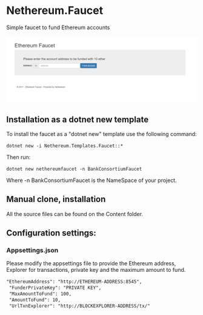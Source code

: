 # Nethereum.Faucet

Simple faucet to fund Ethereum accounts

![Faucet demo](Content/faucet.png "Faucet demo")

## Installation as a dotnet new template
To install the faucet as a "dotnet new" template use the following command:

```
dotnet new -i Nethereum.Templates.Faucet::*
```

Then run:

```
dotnet new nethereumfaucet -n BankConsortiumFaucet
```

Where -n BankConsortiumFaucet is the NameSpace of your project.

## Manual clone, installation
All the source files can be found on the Content folder.

## Configuration settings:
### Appsettings.json

Please modify the appsettings file to provide the Ethereum address, Explorer for transactions, private key and the maximum amount to fund.
```
"EthereumAddress": "http://ETHEREUM-ADDRESS:8545",
 "FunderPrivateKey": "PRIVATE KEY",
 "MaxAmountToFund": 100,
 "AmountToFund": 10,
 "UrlTxnExplorer": "http://BLOCKEXPLORER-ADDRESS/tx/"
```
